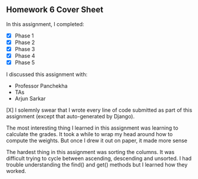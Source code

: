Homework 6 Cover Sheet
----------------------

In this assignment, I completed:

- [X] Phase 1
- [X] Phase 2
- [X] Phase 3
- [X] Phase 4
- [X] Phase 5

I discussed this assignment with:

- Professor Panchekha
- TAs
- Arjun Sarkar

[X] I solemnly swear that I wrote every line of code submitted as part
of this assignment (except that auto-generated by Django).

The most interesting thing I learned in this assignment was learning to calculate the grades. It took a while to wrap my head around how to compute the weights. But once I drew it out on paper, it made more sense

The hardest thing in this assignment was sorting the columns. It was difficult trying to cycle between ascending, descending and unsorted. I had trouble understanding the find() and get() methods but I learned how they worked. 